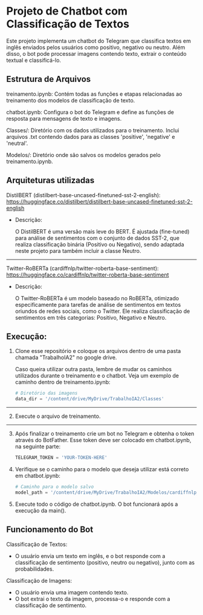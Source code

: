 # Projeto de Chatbot com Classificação de Textos

Este projeto implementa um chatbot do Telegram que classifica textos em inglês enviados pelos usuários como positivo, negativo ou neutro. Além disso, o bot pode processar imagens contendo texto, extrair o conteúdo textual e classificá-lo.


## Estrutura de Arquivos

treinamento.ipynb: Contém todas as funções e etapas relacionadas ao treinamento dos modelos de classificação de texto.

chatbot.ipynb: Configura o bot do Telegram e define as funções de resposta para mensagens de texto e imagens.

Classes/: Diretório com os dados utilizados para o treinamento. Inclui arquivos .txt contendo dados para as classes 'positive', 'negative' e 'neutral'.

Modelos/: Diretório onde são salvos os modelos gerados pelo treinamento.ipynb.

## Arquiteturas utilizadas
DistilBERT (distilbert-base-uncased-finetuned-sst-2-english):
https://huggingface.co/distilbert/distilbert-base-uncased-finetuned-sst-2-english

- Descrição:

    O DistilBERT é uma versão mais leve do BERT. É ajustada (fine-tuned) para análise de sentimentos com o conjunto de dados SST-2, que realiza classificação binária (Positivo ou Negativo), sendo adaptada neste projeto para também incluir a classe Neutro.

---

Twitter-RoBERTa (cardiffnlp/twitter-roberta-base-sentiment):
https://huggingface.co/cardiffnlp/twitter-roberta-base-sentiment

- Descrição:

    O Twitter-RoBERTa é um modelo baseado no RoBERTa, otimizado especificamente para tarefas de análise de sentimentos em textos oriundos de redes sociais, como o Twitter.
    Ele realiza classificação de sentimentos em três categorias: Positivo, Negativo e Neutro.


    
## Execução:

1. Clone esse repositório e coloque os arquivos dentro de uma pasta chamada "TrabalhoIA2" no google drive. 

    Caso queira utilizar outra pasta, lembre de mudar os caminhos utilizados durante o treinamento e o chatbot. Veja um exemplo de caminho dentro de treinamento.ipynb: 

    ```python
    # Diretório das imagens
    data_dir = '/content/drive/MyDrive/TrabalhoIA2/Classes'
    ```
---
2. Execute o arquivo de treinamento.
---
3. Após finalizar o treinamento crie um bot no Telegram e obtenha o token através do BotFather. Esse token deve ser colocado em chatbot.ipynb, na seguinte parte:

    ```python
    TELEGRAM_TOKEN = 'YOUR-TOKEN-HERE'
    ```
4. Verifique se o caminho para o modelo que deseja utilizar está correto em chatbot.ipynb: 
    ```python
    # Caminho para o modelo salvo
    model_path = '/content/drive/MyDrive/TrabalhoIA2/Modelos/cardiffnlp_twitter-roberta-base-sentiment'
    ```

5. Execute todo o código de chatbot.ipynb. O bot funcionará após a execução da main().

## Funcionamento do Bot

Classificação de Textos:

- O usuário envia um texto em inglês, e o bot responde com a classificação de sentimento (positivo, neutro ou negativo), junto com as probabilidades.

Classificação de Imagens:

- O usuário envia uma imagem contendo texto.
- O bot extrai o texto da imagem, processa-o e responde com a classificação de sentimento.